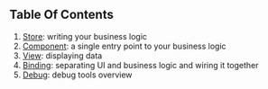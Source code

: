 ## Table Of Contents

1. [Store](store.md): writing your business logic
2. [Component](component.md): a single entry point to your business logic
3. [View](view.md): displaying data
4. [Binding](binding.md): separating UI and business logic and wiring it together
5. [Debug](debug.md): debug tools overview
